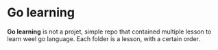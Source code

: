 # Go learning

**Go learning** is not a projet, simple repo that contained multiple lesson to learn weel go language.
Each folder is a lesson, with a certain order.